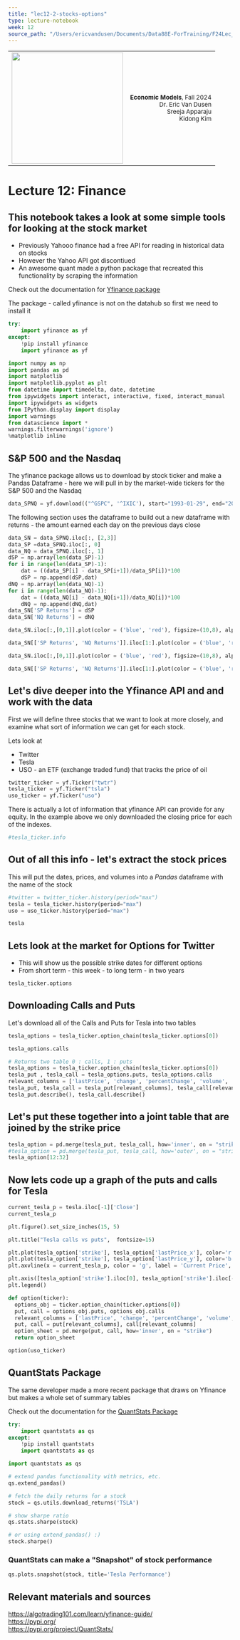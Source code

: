 ```yaml
---
title: "lec12-2-stocks-options"
type: lecture-notebook
week: 12
source_path: "/Users/ericvandusen/Documents/Data88E-ForTraining/F24Lec_NBs/lec12/lec12-2-stocks-options.ipynb"
---
```


<table style="width: 100%;">
    <tr style="background-color: transparent;"><td>
        <img src="https://data-88e.github.io/assets/images/blue_text.png" width="250px" style="margin-left: 0;" />
    </td><td>
        <p style="text-align: right; font-size: 10pt;"><strong>Economic Models</strong>, Fall 2024<br>
            Dr. Eric Van Dusen <br>
        Sreeja Apparaju <br>
        Kidong Kim</p></td></tr>
</table>

# Lecture 12: Finance

## This notebook takes a look at some simple tools for looking at the stock market
 - Previously Yahooo finance had a free API for reading in historical data on stocks
 - However the Yahoo API got discontiued
 - An awesome quant made a python package that recreated this functionality by scraping the information
 
Check out the documentation for [Yfinance package](https://pypi.org/project/yfinance/)

The package - called yfinance is not on the datahub so first we need to install it

```python
try:
    import yfinance as yf
except:
    !pip install yfinance
    import yfinance as yf
```

```python
import numpy as np
import pandas as pd
import matplotlib
import matplotlib.pyplot as plt
from datetime import timedelta, date, datetime
from ipywidgets import interact, interactive, fixed, interact_manual
import ipywidgets as widgets
from IPython.display import display
import warnings
from datascience import *
warnings.filterwarnings('ignore')
%matplotlib inline
```

## S&P 500 and the Nasdaq

The yfinance package allows us to download by stock ticker and make a Pandas Dataframe - here we will pull in by the market-wide tickers for the S&P 500 and the Nasdaq

```python
data_SPNQ = yf.download(("^GSPC", '^IXIC'), start="1993-01-29", end="2022-04-05")
```

The following section uses the dataframe to build out a new dataframe with returns - the amount earned each day on the previous days close

```python
data_SN = data_SPNQ.iloc[:, [2,3]]
data_SP =data_SPNQ.iloc[:, 0]
data_NQ = data_SPNQ.iloc[:, 1]
dSP = np.array(len(data_SP)-1)
for i in range(len(data_SP)-1):
    dat = ((data_SP[i] - data_SP[i+1])/data_SP[i])*100
    dSP = np.append(dSP,dat)
dNQ = np.array(len(data_NQ)-1)
for i in range(len(data_NQ)-1):
    dat = ((data_NQ[i] - data_NQ[i+1])/data_NQ[i])*100
    dNQ = np.append(dNQ,dat)
data_SN['SP Returns'] = dSP
data_SN['NQ Returns'] = dNQ
```

```python
data_SN.iloc[:,[0,1]].plot(color = ('blue', 'red'), figsize=(10,8), alpha =0.3);
```

```python
data_SN[['SP Returns', 'NQ Returns']].iloc[1:].plot(color = ('blue', 'red'), figsize=(10,8), alpha = 0.3);
```

```python
data_SN.iloc[:,[0,1]].plot(color = ('blue', 'red'), figsize=(10,8), alpha =0.3);
```

```python
data_SN[['SP Returns', 'NQ Returns']].iloc[1:].plot(color = ('blue', 'red'), figsize=(10,8), alpha = 0.3);
```

## Let's dive deeper into the Yfinance API and and work with the data

First we will define three stocks that we want to look at more closely, and examine what sort of information we can get for each stock.  

Lets look at 
 - Twitter
 - Tesla
 - USO - an ETF (exchange traded fund) that tracks the price of oil

```python
twitter_ticker = yf.Ticker("twtr")
tesla_ticker = yf.Ticker("tsla")
uso_ticker = yf.Ticker("uso")
```

There is actually a lot of information that yfinance API can provide for any equity.  In the example above we only downloaded the closing price for each of the indexes.

```python
#tesla_ticker.info
```

## Out of all this info - let's extract the stock prices

This will put the dates, prices, and volumes into a *Pandas* dataframe with the name of the stock

```python
#twitter = twitter_ticker.history(period="max")
tesla = tesla_ticker.history(period="max")
uso = uso_ticker.history(period="max")
```

```python
tesla
```

## Lets look at the market for Options for Twitter 
 - This will show us the possible strike dates for different options
 - From short term - this week - to long term - in two years

```python
tesla_ticker.options
```

## Downloading Calls and Puts 
Let's download all of the Calls and Puts for Tesla  into two tables

```python
tesla_options = tesla_ticker.option_chain(tesla_ticker.options[0])
```

```python
tesla_options.calls
```

```python
# Returns two table 0 : calls, 1 : puts
tesla_options = tesla_ticker.option_chain(tesla_ticker.options[0])
tesla_put , tesla_call = tesla_options.puts, tesla_options.calls
relevant_columns = ['lastPrice', 'change', 'percentChange', 'volume', 'strike']
tesla_put, tesla_call = tesla_put[relevant_columns], tesla_call[relevant_columns]
tesla_put.describe(), tesla_call.describe()
```

## Let's put these together into a joint table that are joined by the strike price

```python
tesla_option = pd.merge(tesla_put, tesla_call, how='inner', on = "strike")
#tesla_option = pd.merge(tesla_put, tesla_call, how='outer', on = "strike")
tesla_option[12:32]
```

## Now lets code up a graph of the puts and calls for Tesla

```python
current_tesla_p = tesla.iloc[-1]['Close']
current_tesla_p

plt.figure().set_size_inches(15, 5)

plt.title("Tesla calls vs puts",  fontsize=15)

plt.plot(tesla_option['strike'], tesla_option['lastPrice_x'], color='r', label='call', linewidth=3)
plt.plot(tesla_option['strike'], tesla_option['lastPrice_y'], color='b', label='put', linewidth=3)
plt.axvline(x = current_tesla_p, color = 'g', label = 'Current Price', linewidth=4) #Current Price

plt.axis([tesla_option['strike'].iloc[0], tesla_option['strike'].iloc[-1], 0, max(max(tesla_option['lastPrice_x']), max(tesla_option['lastPrice_y']))])
plt.legend()
```

```python
def option(ticker):
  options_obj = ticker.option_chain(ticker.options[0])
  put, call = options_obj.puts, options_obj.calls
  relevant_columns = ['lastPrice', 'change', 'percentChange', 'volume', 'strike']
  put, call = put[relevant_columns], call[relevant_columns]
  option_sheet = pd.merge(put, call, how='inner', on = "strike")
  return option_sheet

option(uso_ticker)
```

## QuantStats Package
The same developer made a more recent package that draws on Yfinance but makes a whole set of summary tables 

Check out the documentation for the [QuantStats Package](https://pypi.org/project/QuantStats/)

```python
try:
    import quantstats as qs
except:
    !pip install quantstats
    import quantstats as qs
```

```python
import quantstats as qs

# extend pandas functionality with metrics, etc.
qs.extend_pandas()

# fetch the daily returns for a stock
stock = qs.utils.download_returns('TSLA')

# show sharpe ratio
qs.stats.sharpe(stock)

# or using extend_pandas() :)
stock.sharpe()
```

### QuantStats can make a "Snapshot" of stock performance

```python
qs.plots.snapshot(stock, title='Tesla Performance')
```

## Relevant materials and sources

https://algotrading101.com/learn/yfinance-guide/ <br>
https://pypi.org/ <br>
https://pypi.org/project/QuantStats/

